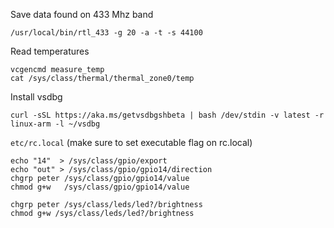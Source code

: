 

Save data found on 433 Mhz band

    /usr/local/bin/rtl_433 -g 20 -a -t -s 44100

Read temperatures

    vcgencmd measure_temp
    cat /sys/class/thermal/thermal_zone0/temp

Install vsdbg

    curl -sSL https://aka.ms/getvsdbgshbeta | bash /dev/stdin -v latest -r linux-arm -l ~/vsdbg

`etc/rc.local` (make sure to set executable flag on rc.local)

    echo "14"  > /sys/class/gpio/export
    echo "out" > /sys/class/gpio/gpio14/direction
    chgrp peter /sys/class/gpio/gpio14/value
    chmod g+w   /sys/class/gpio/gpio14/value

    chgrp peter /sys/class/leds/led?/brightness
    chmod g+w /sys/class/leds/led?/brightness